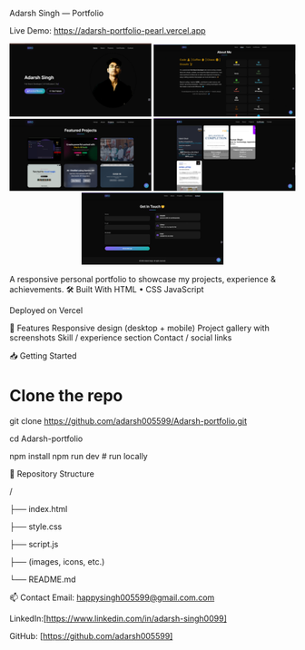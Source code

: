 Adarsh Singh — Portfolio

Live Demo: https://adarsh-portfolio-pearl.vercel.app

<p align="center">
  <img src="profile.png" alt="horo" width="250"/>
  <img src="about.png" alt="about" width="250"/>
  <img src="projects.png" alt="projects page" width="250"/>
  <img src="cirt.png" alt="cirt" width="250"/>
  <img src="contact.png" alt="🤙" width="250"/>
</p>

A responsive personal portfolio to showcase my projects, experience & achievements.
🛠 Built With
HTML • CSS
JavaScript

Deployed on Vercel

🚀 Features
Responsive design (desktop + mobile)
Project gallery with screenshots
Skill / experience section
Contact / social links

📥 Getting Started
# Clone the repo
git clone https://github.com/adarsh005599/Adarsh-portfolio.git

cd Adarsh-portfolio


npm install
npm run dev       # run locally

📂 Repository Structure

/

├── index.html

├── style.css

├── script.js

├── (images, icons, etc.)

└── README.md

📫 Contact
Email: happysingh005599@gmail.com.com

LinkedIn:[https://www.linkedin.com/in/adarsh-singh0099] 

GitHub: [https://github.com/adarsh005599]

